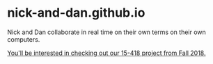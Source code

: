 # nick-and-dan.github.io
Nick and Dan collaborate in real time on their own terms on their own computers.

[You'll be interested in checking out our 15-418 project from Fall 2018.](/418)
